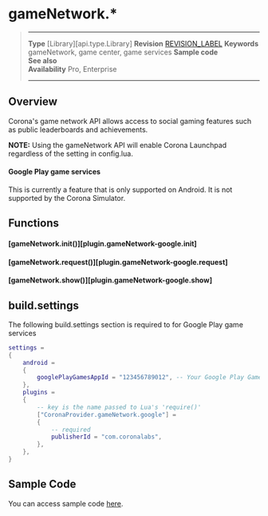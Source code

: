 
# gameNetwork.*

> --------------------- ------------------------------------------------------------------------------------------
> __Type__              [Library][api.type.Library]
> __Revision__          [REVISION_LABEL](REVISION_URL)
> __Keywords__          gameNetwork, game center, game services
> __Sample code__       
> __See also__          
> __Availability__      Pro, Enterprise
> --------------------- ------------------------------------------------------------------------------------------

## Overview

Corona's game network API allows access to social gaming features such as public leaderboards and achievements.

**NOTE:** Using the gameNetwork API will enable Corona Launchpad regardless of the setting in config.lua.

#### Google Play game services

This is currently a feature that is only supported on Android. It is not supported by the Corona Simulator.

## Functions

#### [gameNetwork.init()][plugin.gameNetwork-google.init]

#### [gameNetwork.request()][plugin.gameNetwork-google.request]

#### [gameNetwork.show()][plugin.gameNetwork-google.show]

## build.settings

The following build.settings section is required to for Google Play game services

``````lua
settings =
{
	android =
	{
		googlePlayGamesAppId = "123456789012", -- Your Google Play Games App Id
	},
	plugins =
	{
		-- key is the name passed to Lua's 'require()'
		["CoronaProvider.gameNetwork.google"] =
		{
			-- required
			publisherId = "com.coronalabs",
		},
	},
}
``````

## Sample Code

You can access sample code [here](https://github.com/coronalabs/plugins-sample-gameNetwork-google).
